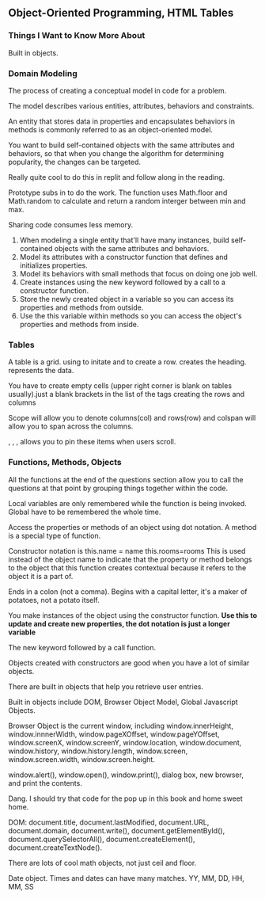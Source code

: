 ## Object-Oriented Programming, HTML Tables

### Things I Want to Know More About
<p> Built in objects. 

### Domain Modeling
<p> The process of creating a conceptual model in code for a problem. </p>
<p> The model describes various entities, attributes, behaviors and constraints. </p>
<p> An entity that stores data in properties and encapsulates behaviors in methods is commonly referred to as an object-oriented model. </p>
<p> You want to build self-contained objects with the same attributes and behaviors, so that when you change the algorithm for determining popularity, the changes can be targeted. </p>
<p> Really quite cool to do this in replit and follow along in the reading. </p>
<p> Prototype subs in to do the work. The function uses Math.floor and Math.random to calculate and return a random interger between min and max. </p>
<p> Sharing code consumes less memory. </p>
<ol>
<li>When modeling a single entity that'll have many instances, build self-contained objects with the same attributes and behaviors.</li>
<li>Model its attributes with a constructor function that defines and initializes properties.</li>
<li>Model its behaviors with small methods that focus on doing one job well.</li>
<li>Create instances using the new keyword followed by a call to a constructor function.</li>
<li>Store the newly created object in a variable so you can access its properties and methods from outside.</li>
<li>Use the this variable within methods so you can access the object's properties and methods from inside.</li>
</ol>

### Tables
<p> A table is a grid. using <//table> to initate and <//tr> to create a row. <//th> creates the heading. <//td> represents the data. </p>
<p> You have to create empty cells (upper right corner is blank on tables usually).just a blank brackets in the list of the tags creating the rows and columns</p>
<p> Scope will allow you to denote columns(col) and rows(row) and colspan will allow you to span across the columns. </p>
<p> <//thead>, <//tbody>, <//tfoot>, allows you to pin these items when users scroll. </p>


### Functions, Methods, Objects
<p> All the functions at the end of the questions section allow you to call the questions at that point by grouping things together within the code. </p>
<p> Local variables are only remembered while the function is being invoked. Global have to be remembered the whole time.</p>   
<p> Access the properties or methods of an object using dot notation. A method is a special type of function.  </p>
<p> Constructor notation is this.name = name this.rooms=rooms This is used instead of the object name to indicate that the property or method belongs to the object that this function creates contextual because it refers to the object it is a part of. </p>
<p> Ends in a colon (not a comma). Begins with a capital letter, it's a maker of potatoes, not a potato itself. </p>
<p> You make instances of the object using the constructor function. <strong> Use this to update and create new properties, the dot notation is just a longer variable </strong></p>
<p> The new keyword followed by a call function.</p>
<p> Objects created with constructors are good when you have a lot of similar objects. </p>
<p> There are built in objects that help you retrieve user entries. </p>
<p>Built in objects include DOM, Browser Object Model, Global Javascript Objects. </p>
<p>Browser Object is the current window, including window.innerHeight, window.innnerWidth, window.pageXOffset, window.pageYOffset, window.screenX, window.screenY, window.location, window.document, window.history, window.history.length, window.screen, window.screen.width, window.screen.height. </p>
<p>window.alert(), window.open(), window.print(), dialog box, new browser, and print the contents. </p>
<p> Dang. I should try that code for the pop up in this book and home sweet home. </p>
<p>DOM: document.title, document.lastModified, document.URL, document.domain, document.write(), document.getElementById(), document.querySelectorAll(), document.createElement(), document.createTextNode(). 
<p> There are lots of cool math objects, not just ceil and floor. </p>
<p> Date object. Times and dates can have many matches. YY, MM, DD, HH, MM, SS</p>
